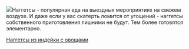 <!--2025-05-26 15:19:42-->
<div class="yb">
  <div class="rss povarenok"><a href="https://www.povarenok.ru/recipes/show/182709/"><img src="https://www.povarenok.ru/data/cache/2025may/26/41/3178205_63321-640x480.jpg"></a>Наггетсы - популярная еда на выездных мероприятиях на свежем воздухе. И даже если у вас скатерть ломится от угощений - наггетсы собственного приготовления лишними не будут. Тем более готовятся элементарно. <p class="titl"><a href="https://www.povarenok.ru/recipes/show/182709/">Наггетсы из индейки с овощами</a></p></div>
</div>

